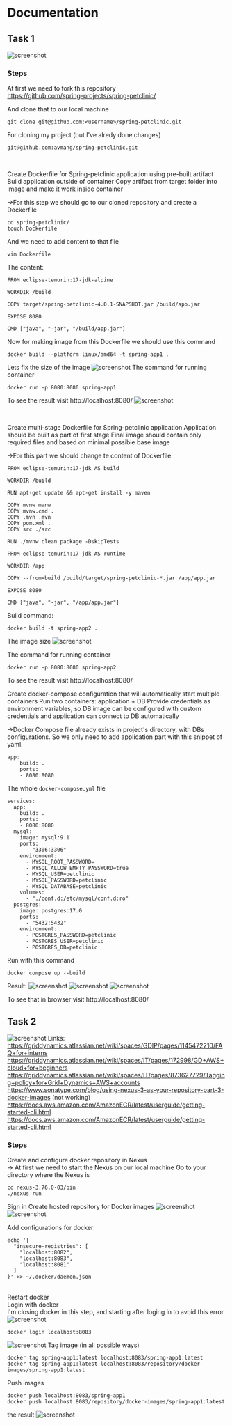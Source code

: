 # Documentation

## Task 1

![screenshot](../screenshots/docker_tasks/task1.png)

### Steps

At first we need to fork this repository <br/>
https://github.com/spring-projects/spring-petclinic/

And clone that to our local machine <br/>
```
git clone git@github.com:<username>/spring-petclinic.git
```
For cloning my project (but I've alredy done changes)
```
git@github.com:avmang/spring-petclinic.git
```

<br/>

Create Dockerfile for Spring-petclinic application using pre-built artifact
Build application outside of container
Copy artifact from target folder into image and make it work inside container

->For this step we should go to our cloned repository and create a Dockerfile
```
cd spring-petclinic/
touch Dockerfile
```
And we need to add content to that file 
```
vim Dockerfile
```
The content:
```
FROM eclipse-temurin:17-jdk-alpine 

WORKDIR /build

COPY target/spring-petclinic-4.0.1-SNAPSHOT.jar /build/app.jar

EXPOSE 8080

CMD ["java", "-jar", "/build/app.jar"]
```

Now for making image from this Dockerfile we should use this command

```
docker build --platform linux/amd64 -t spring-app1 .
```
Lets fix the size of the image
![screenshot](../screenshots/docker_tasks/image1.png)
The command for running container
```
docker run -p 8080:8080 spring-app1
```
To see the result visit http://localhost:8080/
![screenshot](../screenshots/docker_tasks/result.png)

<br/>

Create multi-stage Dockerfile for Spring-petclinic application
Application should be built as part of first stage
Final image should contain only required files and based on minimal possible base image

->For this part we should change te content of Dockerfile

```
FROM eclipse-temurin:17-jdk AS build

WORKDIR /build

RUN apt-get update && apt-get install -y maven

COPY mvnw mvnw
COPY mvnw.cmd .
COPY .mvn .mvn
COPY pom.xml .
COPY src ./src

RUN ./mvnw clean package -DskipTests

FROM eclipse-temurin:17-jdk AS runtime

WORKDIR /app

COPY --from=build /build/target/spring-petclinic-*.jar /app/app.jar

EXPOSE 8080

CMD ["java", "-jar", "/app/app.jar"]
```

Build command:
```
docker build -t spring-app2 .
```
The image size
![screenshot](../screenshots/docker_tasks/image2.png)

The command for running container
```
docker run -p 8080:8080 spring-app2
```
To see the result visit http://localhost:8080/

Create docker-compose configuration that will automatically start multiple containers
Run two containers: application + DB
Provide credentials as environment variables, so DB image can be configured with custom credentials and application can connect to DB automatically

->Docker Compose file already exists in project's directory, with DBs configurations.
So we only need to add application part with this snippet of yaml.
```
app:
    build: .
    ports:
    - 8080:8080
```
The whole ``docker-compose.yml`` file
```
services:
  app:
    build: .
    ports:
    - 8080:8080
  mysql:
    image: mysql:9.1
    ports:
      - "3306:3306"
    environment:
      - MYSQL_ROOT_PASSWORD=
      - MYSQL_ALLOW_EMPTY_PASSWORD=true
      - MYSQL_USER=petclinic
      - MYSQL_PASSWORD=petclinic
      - MYSQL_DATABASE=petclinic
    volumes:
      - "./conf.d:/etc/mysql/conf.d:ro"
  postgres:
    image: postgres:17.0
    ports:
      - "5432:5432"
    environment:
      - POSTGRES_PASSWORD=petclinic
      - POSTGRES_USER=petclinic
      - POSTGRES_DB=petclinic
```
Run with this command
```
docker compose up --build
```
Result:
![screenshot](../screenshots/docker_tasks/dcresult.png)
![screenshot](../screenshots/docker_tasks/pg.png)
![screenshot](../screenshots/docker_tasks/dcresult2.png)

To see that in browser visit http://localhost:8080/

## Task 2

![screenshot](../screenshots/docker_tasks/task2.png)
Links:
https://griddynamics.atlassian.net/wiki/spaces/GDIP/pages/1145472210/FAQ+for+interns
https://griddynamics.atlassian.net/wiki/spaces/IT/pages/172998/GD+AWS+cloud+for+beginners
https://griddynamics.atlassian.net/wiki/spaces/IT/pages/873627729/Tagging+policy+for+Grid+Dynamics+AWS+accounts
https://www.sonatype.com/blog/using-nexus-3-as-your-repository-part-3-docker-images
(not working)
https://docs.aws.amazon.com/AmazonECR/latest/userguide/getting-started-cli.html
https://docs.aws.amazon.com/AmazonECR/latest/userguide/getting-started-cli.html

### Steps

Create and configure docker repository in Nexus<br/>
-> At first we need to start the Nexus on our local machine
Go to your directory where the Nexus is
```
cd nexus-3.76.0-03/bin
./nexus run
```
Sign in
Create hosted repository for Docker images
![screenshot](../screenshots/docker_tasks/dockerrepo1.png)
![screenshot](../screenshots/docker_tasks/dockerrepo2.png)

Add configurations for docker
```
echo '{
  "insecure-registries": [
    "localhost:8082",
    "localhost:8083",
    "localhost:8081"
  ]
}' >> ~/.docker/daemon.json
```
<br/> Restart docker<br/>
Login with docker<br/>
I'm closing docker in this step, and starting after loging in to avoid this error
![screenshot](../screenshots/docker_tasks/error1.png)

```
docker login localhost:8083
```
![screenshot](../screenshots/docker_tasks/logedin.png)
Tag image (in all possible ways)
```
docker tag spring-app1:latest localhost:8083/spring-app1:latest
docker tag spring-app1:latest localhost:8083/repository/docker-images/spring-app1:latest
```
Push images
```
docker push localhost:8083/spring-app1
docker push localhost:8083/repository/docker-images/spring-app1:latest
```
the result 
![screenshot](../screenshots/docker_tasks/error2.png)

